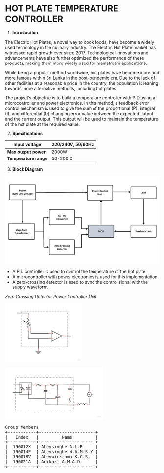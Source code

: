 ﻿

# HOT PLATE TEMPERATURE CONTROLLER

1. **Introduction** 

The Electric Hot Plates, a novel way to cook foods, have become a widely used technology in the culinary  industry.   The  Electric  Hot  Plate  market  has  witnessed  rapid  growth  ever  since  2017. Technological innovations and advancements have also further optimized the performance of these products, making them more widely used for mainstream applications.  

While being a popular method worldwide, hot plates have become more and more famous within Sri Lanka in the post-pandemic era. Due to the lack of other facilities at a reasonable price in the country, the population is leaning towards more alternative methods, including hot plates.  

The project’s objective is to build a temperature controller with PID using a microcontroller and power electronics.  In  this  method,  a  feedback  error  control  mechanism  is  used  to  give  the  sum  of  the proportional (P), integral (I), and differential (D) changing error value between the expected output and the current output. This output will be used to maintain the temperature of the hot plate at the required value.  

2. **Specifications** 



|**Input voltage** |**220/240V, 50/60Hz** |
| - | - |
|**Max output power** |2000W |
|**Temperature range** |50-300 C |

3. **Block Diagram** 

<p ><img src="imgs/Aspose.Words.1250abd3-8a4d-46a3-ad3e-a66d42addd51.003.jpeg" alt="Figure"></p>

- A PID controller is used to control the temperature of the hot plate. 
- A microcontroller with power electronics is used for this implementation. 
- A zero-crossing detector is used to sync the control signal with the supply waveform.  

*Zero Crossing Detector  Power Controller Unit*

<p ><img src="imgs/Aspose.Words.1250abd3-8a4d-46a3-ad3e-a66d42addd51.004.jpeg" alt="Figure"></p>

<p ><img src="imgs/Aspose.Words.1250abd3-8a4d-46a3-ad3e-a66d42addd51.005.jpeg" alt="Figure"></p>



<pre>
Group Members
+-----------+----------------------+
|   Index   |         Name         |   
+-----------+----------------------+
|  190012X  | Abeysinghe A.L.R     | 
|  190014F  | Abeysinghe W.A.M.S.Y |
|  190018V  | Abeywickrama K.C.S.  | 
|  190021A  | Adikari A.M.A.D.     | 
+-----------+----------------------+
</pre>
